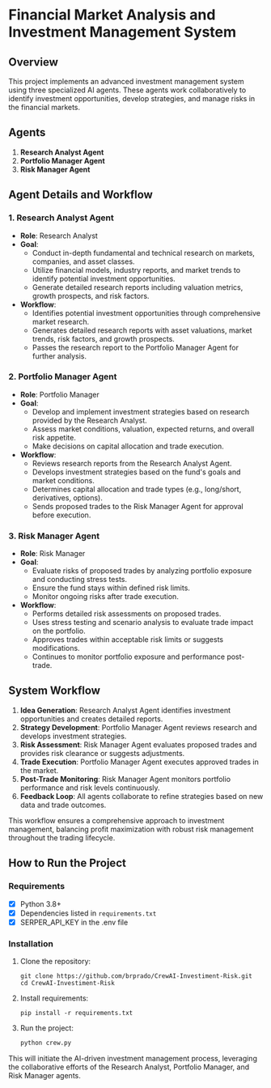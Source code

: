 # Financial Market Analysis and Investment Management System

## Overview

This project implements an advanced investment management system using three specialized AI agents. These agents work collaboratively to identify investment opportunities, develop strategies, and manage risks in the financial markets.

## Agents

1. **Research Analyst Agent**
2. **Portfolio Manager Agent**
3. **Risk Manager Agent**

## Agent Details and Workflow

### 1. Research Analyst Agent

- **Role**: Research Analyst
- **Goal**:
  - Conduct in-depth fundamental and technical research on markets, companies, and asset classes.
  - Utilize financial models, industry reports, and market trends to identify potential investment opportunities.
  - Generate detailed research reports including valuation metrics, growth prospects, and risk factors.
- **Workflow**:
  - Identifies potential investment opportunities through comprehensive market research.
  - Generates detailed research reports with asset valuations, market trends, risk factors, and growth prospects.
  - Passes the research report to the Portfolio Manager Agent for further analysis.

### 2. Portfolio Manager Agent

- **Role**: Portfolio Manager
- **Goal**:
  - Develop and implement investment strategies based on research provided by the Research Analyst.
  - Assess market conditions, valuation, expected returns, and overall risk appetite.
  - Make decisions on capital allocation and trade execution.
- **Workflow**:
  - Reviews research reports from the Research Analyst Agent.
  - Develops investment strategies based on the fund's goals and market conditions.
  - Determines capital allocation and trade types (e.g., long/short, derivatives, options).
  - Sends proposed trades to the Risk Manager Agent for approval before execution.

### 3. Risk Manager Agent

- **Role**: Risk Manager
- **Goal**:
  - Evaluate risks of proposed trades by analyzing portfolio exposure and conducting stress tests.
  - Ensure the fund stays within defined risk limits.
  - Monitor ongoing risks after trade execution.
- **Workflow**:
  - Performs detailed risk assessments on proposed trades.
  - Uses stress testing and scenario analysis to evaluate trade impact on the portfolio.
  - Approves trades within acceptable risk limits or suggests modifications.
  - Continues to monitor portfolio exposure and performance post-trade.

## System Workflow

1. **Idea Generation**: Research Analyst Agent identifies investment opportunities and creates detailed reports.
2. **Strategy Development**: Portfolio Manager Agent reviews research and develops investment strategies.
3. **Risk Assessment**: Risk Manager Agent evaluates proposed trades and provides risk clearance or suggests adjustments.
4. **Trade Execution**: Portfolio Manager Agent executes approved trades in the market.
5. **Post-Trade Monitoring**: Risk Manager Agent monitors portfolio performance and risk levels continuously.
6. **Feedback Loop**: All agents collaborate to refine strategies based on new data and trade outcomes.

This workflow ensures a comprehensive approach to investment management, balancing profit maximization with robust risk management throughout the trading lifecycle.

## How to Run the Project

### Requirements

- [X] Python 3.8+
- [X] Dependencies listed in `requirements.txt`
- [X] SERPER_API_KEY in the .env file

### Installation

1. Clone the repository:

   ```
   git clone https://github.com/brprado/CrewAI-Investiment-Risk.git
   cd CrewAI-Investiment-Risk
   ```

2. Install requirements:

   ```
   pip install -r requirements.txt
   ```

3. Run the project:

   ```python
   python crew.py
   ```

This will initiate the AI-driven investment management process, leveraging the collaborative efforts of the Research Analyst, Portfolio Manager, and Risk Manager agents.
